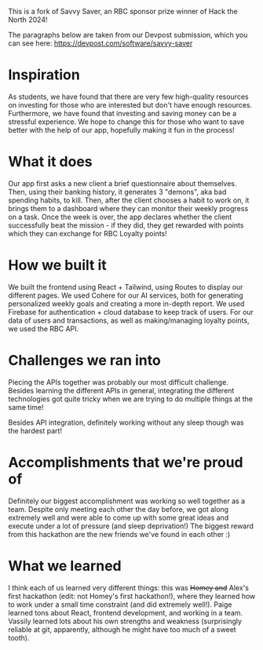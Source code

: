 This is a fork of Savvy Saver, an RBC sponsor prize winner of Hack the North 2024!

The paragraphs below are taken from our Devpost submission, which you can see here: https://devpost.com/software/savvy-saver

# Inspiration

As students, we have found that there are very few high-quality resources on investing for those who are interested but don't have enough resources. Furthermore, we have found that investing and saving money can be a stressful experience. We hope to change this for those who want to save better with the help of our app, hopefully making it fun in the process!

# What it does

Our app first asks a new client a brief questionnaire about themselves. Then, using their banking history, it generates 3 "demons", aka bad spending habits, to kill. Then, after the client chooses a habit to work on, it brings them to a dashboard where they can monitor their weekly progress on a task. Once the week is over, the app declares whether the client successfully beat the mission - if they did, they get rewarded with points which they can exchange for RBC Loyalty points!

# How we built it

We built the frontend using React + Tailwind, using Routes to display our different pages. We used Cohere for our AI services, both for generating personalized weekly goals and creating a more in-depth report. We used Firebase for authentication + cloud database to keep track of users. For our data of users and transactions, as well as making/managing loyalty points, we used the RBC API.

# Challenges we ran into

Piecing the APIs together was probably our most difficult challenge. Besides learning the different APIs in general, integrating the different technologies got quite tricky when we are trying to do multiple things at the same time!

Besides API integration, definitely working without any sleep though was the hardest part!

# Accomplishments that we're proud of

Definitely our biggest accomplishment was working so well together as a team. Despite only meeting each other the day before, we got along extremely well and were able to come up with some great ideas and execute under a lot of pressure (and sleep deprivation!) The biggest reward from this hackathon are the new friends we've found in each other :)

# What we learned

I think each of us learned very different things: this was ~~Homey and~~ Alex's first hackathon (edit: not Homey's first hackathon!), where they learned how to work under a small time constraint (and did extremely well!). Paige learned tons about React, frontend development, and working in a team. Vassily learned lots about his own strengths and weakness (surprisingly reliable at git, apparently, although he might have too much of a sweet tooth).
